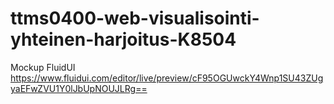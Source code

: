 # ttms0400-web-visualisointi-yhteinen-harjoitus-K8504

Mockup FluidUI https://www.fluidui.com/editor/live/preview/cF95OGUwckY4Wnp1SU43ZUgyaEFwZVU1Y0lJbUpNOUJLRg==

